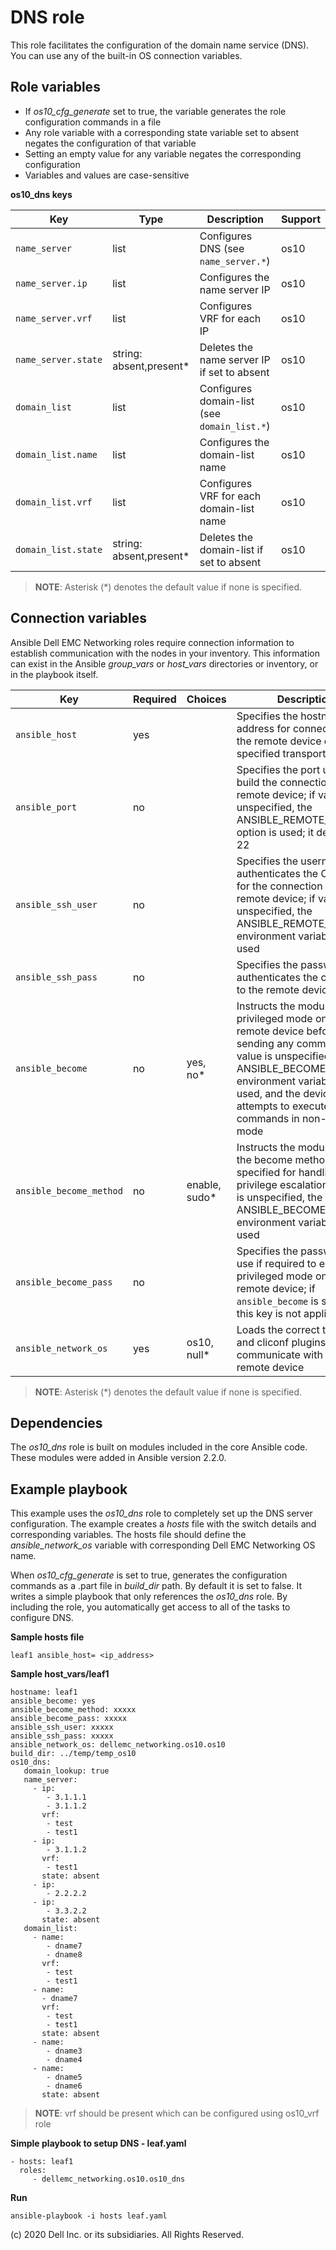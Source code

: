 DNS role
========

This role facilitates the configuration of the domain name service (DNS). You can use any of the built-in OS connection variables.

Role variables
--------------

- If *os10_cfg_generate* set to true, the variable generates the role configuration commands in a file
- Any role variable with a corresponding state variable set to absent negates the configuration of that variable
- Setting an empty value for any variable negates the corresponding configuration
- Variables and values are case-sensitive

**os10_dns keys**

| Key        | Type                      | Description                                             | Support               |
|------------|---------------------------|---------------------------------------------------------|-----------------------|
| ``name_server`` | list | Configures DNS (see ``name_server.*``) | os10 |
| ``name_server.ip`` | list | Configures the name server IP | os10 |
| ``name_server.vrf`` | list | Configures VRF for each IP | os10 |
| ``name_server.state`` | string: absent,present\* | Deletes the name server IP if set to absent | os10 |
| ``domain_list`` | list | Configures domain-list (see ``domain_list.*``) | os10 |
| ``domain_list.name`` | list | Configures the domain-list name | os10 |
| ``domain_list.vrf`` | list | Configures VRF for each domain-list name | os10 |
| ``domain_list.state`` | string: absent,present\* | Deletes the domain-list if set to absent | os10 |


> **NOTE**: Asterisk (\*) denotes the default value if none is specified.

Connection variables
--------------------

Ansible Dell EMC Networking roles require connection information to establish communication with the nodes in your inventory. This information can exist in the Ansible *group_vars* or *host_vars* directories or inventory, or in the playbook itself.

| Key         | Required | Choices    | Description                                         |
|-------------|----------|------------|-----------------------------------------------------|
| ``ansible_host`` | yes      |            | Specifies the hostname or address for connecting to the remote device over the specified transport |
| ``ansible_port`` | no       |            | Specifies the port used to build the connection to the remote device; if value is unspecified, the ANSIBLE_REMOTE_PORT option is used; it defaults to 22 |
| ``ansible_ssh_user`` | no       |            | Specifies the username that authenticates the CLI login for the connection to the remote device; if value is unspecified, the ANSIBLE_REMOTE_USER environment variable value is used  |
| ``ansible_ssh_pass`` | no       |            | Specifies the password that authenticates the connection to the remote device |
| ``ansible_become`` | no       | yes, no\*   | Instructs the module to enter privileged mode on the remote device before sending any commands; if value is unspecified, the ANSIBLE_BECOME environment variable value is used, and the device attempts to execute all commands in non-privileged mode |
| ``ansible_become_method`` | no       | enable, sudo\*   | Instructs the module to allow the become method to be specified for handling privilege escalation; if value is unspecified, the ANSIBLE_BECOME_METHOD environment variable value is used |
| ``ansible_become_pass`` | no       |            | Specifies the password to use if required to enter privileged mode on the remote device; if ``ansible_become`` is set to no this key is not applicable |
| ``ansible_network_os`` | yes      | os10, null\*  | Loads the correct terminal and cliconf plugins to communicate with the remote device |

> **NOTE**: Asterisk (\*) denotes the default value if none is specified.

Dependencies
------------

The *os10_dns* role is built on modules included in the core Ansible code. These modules were added in Ansible version 2.2.0.

Example playbook
----------------

This example uses the *os10_dns* role to completely set up the DNS server configuration. The example creates a *hosts* file with the switch details and corresponding variables. The hosts file should define the *ansible_network_os* variable with corresponding Dell EMC Networking OS name.

When *os10_cfg_generate* is set to true, generates the configuration commands as a .part file in *build_dir* path. By default it is set to false. It writes a simple playbook that only references the *os10_dns* role. By including the role, you automatically get access to all of the tasks to configure DNS.

**Sample hosts file**

    leaf1 ansible_host= <ip_address>

**Sample host_vars/leaf1**

    hostname: leaf1
    ansible_become: yes
    ansible_become_method: xxxxx
    ansible_become_pass: xxxxx
    ansible_ssh_user: xxxxx
    ansible_ssh_pass: xxxxx
    ansible_network_os: dellemc_networking.os10.os10
    build_dir: ../temp/temp_os10
	os10_dns:
       domain_lookup: true
       name_server:
         - ip:
            - 3.1.1.1
            - 3.1.1.2
           vrf:
            - test
            - test1
         - ip:
            - 3.1.1.2
           vrf:
            - test1
           state: absent
         - ip:
            - 2.2.2.2
         - ip:
            - 3.3.2.2
           state: absent
       domain_list:
         - name:
            - dname7
            - dname8
           vrf:
            - test
            - test1
         - name:
           - dname7
           vrf:
            - test
            - test1
           state: absent
         - name:
            - dname3
            - dname4
         - name:
            - dname5
            - dname6
           state: absent

> **NOTE**: vrf should be present which can be configured using os10_vrf role

**Simple playbook to setup DNS - leaf.yaml**

    - hosts: leaf1
      roles:
         - dellemc_networking.os10.os10_dns

**Run**

    ansible-playbook -i hosts leaf.yaml

(c) 2020 Dell Inc. or its subsidiaries. All Rights Reserved.
